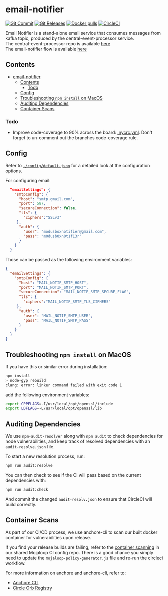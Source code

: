 # email-notifier
[![Git Commit](https://img.shields.io/github/last-commit/mojaloop/email-notifier.svg?style=flat)](https://github.com/mojaloop/email-notifier/commits/master)
[![Git Releases](https://img.shields.io/github/release/mojaloop/email-notifier.svg?style=flat)](https://github.com/mojaloop/email-notifier/releases)
[![Docker pulls](https://img.shields.io/docker/pulls/mojaloop/email-notifier.svg?style=flat)](https://hub.docker.com/r/mojaloop/email-notifier)
[![CircleCI](https://circleci.com/gh/mojaloop/email-notifier.svg?style=svg)](https://app.circleci.com/pipelines/github/mojaloop/email-notifier)

Email Notifier is a stand-alone email service that consumes messages from kafka topic, produced by the central-event-processor service.  
The central-event-processor repo is available [here](https://github.com/mojaloop/central-event-processor/tree/master)  
The email-notifier flow is available [here](https://github.com/mojaloop/central-event-processor/tree/master#Notifierflowseparateservice)  

## Contents

- [email-notifier](#email-notifier)
  - [Contents](#contents)
    - [Todo](#todo)
  - [Config](#config)
  - [Troubleshooting `npm install` on MacOS](#troubleshooting-npm-install-on-macos)
  - [Auditing Dependencies](#auditing-dependencies)
  - [Container Scans](#container-scans)

### Todo

- Improve code-coverage to 90% across the board: [.nycrc.yml](./.nycrc.yml). Don't forget to un-comment out the branches code-coverage rule.

## Config

Refer to [`./config/default.json`](config/default.json) for a detailed look at the configuration options.

For configuring email:

```json
  "emailSettings": {
    "smtpConfig": {
      "host": "smtp.gmail.com",
      "port": 587,
      "secureConnection": false,
      "tls": {
        "ciphers":"SSLv3"
     },
      "auth": {
        "user": "modusboxnotifier@gmail.com",
        "pass": "m0dusb0xn0t1f13r"
      }
    }
  }
```

Those can be passed as the following environment variables: 

```json
{
  "emailSettings": {
    "smtpConfig": {
      "host": "MAIL_NOTIF_SMTP_HOST",
      "port": "MAIL_NOTIF_SMTP_PORT",
      "secureConnection": "MAIL_NOTIF_SMTP_SECURE_FLAG",
      "tls": {
        "ciphers":"MAIL_NOTIF_SMTP_TLS_CIPHERS"
     },
      "auth": {
        "user": "MAIL_NOTIF_SMTP_USER",
        "pass": "MAIL_NOTIF_SMTP_PASS"
      }
    }
  }
}  
```

## Troubleshooting `npm install` on MacOS

If you have this or similar error during installation:

```bash
npm install
> node-gyp rebuild
clang: error: linker command failed with exit code 1
```

add the following environment variables: 
```bash
export CPPFLAGS=-I/usr/local/opt/openssl/include
export LDFLAGS=-L/usr/local/opt/openssl/lib
```


## Auditing Dependencies

We use `npm-audit-resolver` along with `npm audit` to check dependencies for node vulnerabilities, and keep track of resolved dependencies with an `audit-resolve.json` file.

To start a new resolution process, run:
```bash
npm run audit:resolve
```

You can then check to see if the CI will pass based on the current dependencies with:
```bash
npm run audit:check
```

And commit the changed `audit-resolv.json` to ensure that CircleCI will build correctly.

## Container Scans

As part of our CI/CD process, we use anchore-cli to scan our built docker container for vulnerabilities upon release.

If you find your release builds are failing, refer to the [container scanning](https://github.com/mojaloop/ci-config#container-scanning) in our shared Mojaloop CI config repo. There is a good chance you simply need to update the `mojaloop-policy-generator.js` file and re-run the circleci workflow.

For more information on anchore and anchore-cli, refer to:
- [Anchore CLI](https://github.com/anchore/anchore-cli)
- [Circle Orb Registry](https://circleci.com/orbs/registry/orb/anchore/anchore-engine)

